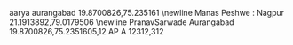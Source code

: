 aarya aurangabad 19.8700826,75.235161 \newline
Manas Peshwe : Nagpur 21.1913892,79.0179506 \newline
PranavSarwade Aurangabad 19.8700826,75.2351605,12
AP A 12312,312
